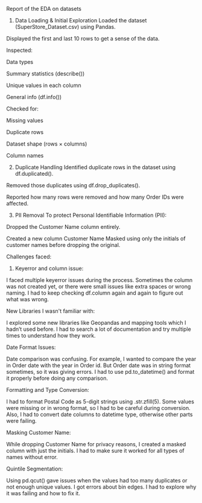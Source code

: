 Report of the EDA on datasets

1. Data Loading & Initial Exploration
Loaded the dataset (SuperStore_Dataset.csv) using Pandas.

Displayed the first and last 10 rows to get a sense of the data.

Inspected:

Data types

Summary statistics (describe())

Unique values in each column

General info (df.info())

Checked for:

Missing values

Duplicate rows

Dataset shape (rows × columns)

Column names

2. Duplicate Handling
Identified duplicate rows in the dataset using df.duplicated().

Removed those duplicates using df.drop_duplicates().

Reported how many rows were removed and how many Order IDs were affected.

3. PII Removal
To protect Personal Identifiable Information (PII):

Dropped the Customer Name column entirely.

Created a new column Customer Name Masked using only the initials of customer names before dropping the original.

Challenges faced:

1. Keyerror and column issue:

I faced multiple keyerror issues during the process. Sometimes the column was not created yet, or there were small issues like extra spaces or wrong naming. I had to keep checking df.column again and again to figure out what was wrong.

New Libraries I wasn't familiar with:

I explored some new libraries like Geopandas and mapping tools which I hadn’t used before. I had to search a lot of documentation and try multiple times to understand how they work.

Date Format Issues:

Date comparison was confusing. For example, I wanted to compare the year in Order date  with the year in Order id. But Order date was in string format sometimes, so it was giving errors. I had to use pd.to_datetime() and format it properly before doing any comparison.

Formatting and Type Conversion:

I had to format Postal Code as 5-digit strings using .str.zfill(5). Some values were missing or in wrong format, so I had to be careful during conversion. Also, I had to convert date columns to datetime type, otherwise other parts were failing.

Masking Customer Name:

While dropping Customer Name for privacy reasons, I created a masked column with just the initials. I had to make sure it worked for all types of names without error.

Quintile Segmentation:

Using pd.qcut() gave issues when the values had too many duplicates or not enough unique values. I got errors about bin edges. I had to explore why it was failing and how to fix it.




